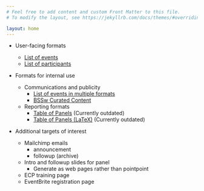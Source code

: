 ```yaml
---
# Feel free to add content and custom Front Matter to this file.
# To modify the layout, see https://jekyllrb.com/docs/themes/#overriding-theme-defaults

layout: home
---
```

- User-facing formats
  - [List of events](events.html)
  - [List of participants](participants.html)

- Formats for internal use
  - Communications and publicity
    - [List of events in multiple formats](index-all-formats.html)
    - [BSSw Curated Content](swr-panels-cc.md)
  - Reporting formats
    - [Table of Panels](panel-table.html) (Currently outdated)
    - [Table of Panels (LaTeX)](panel-table-latex.html) (Currently outdated)

- Additional targets of interest
  - Mailchimp emails
    - announcement
	- followup (archive)
  - Intro and followup slides for panel
    - Generate as web pages rather than pointpoint
  - ECP training page
  - EventBrite registration page
